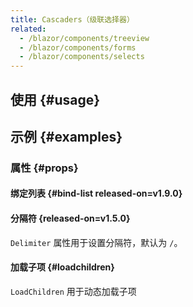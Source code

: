 ```yaml
---
title: Cascaders（级联选择器）
related:
  - /blazor/components/treeview
  - /blazor/components/forms
  - /blazor/components/selects
---
```


## 使用 {#usage}

<cascaders-usage></cascaders-usage>

## 示例 {#examples}

### 属性 {#props}

#### 绑定列表 {#bind-list released-on=v1.9.0}

<masa-example file="Examples.components.cascaders.BindList"></masa-example>

#### 分隔符 {released-on=v1.5.0}

`Delimiter` 属性用于设置分隔符，默认为 `/`。

<masa-example file="Examples.components.cascaders.Delimiter"></masa-example>

#### 加载子项 {#loadchildren}

`LoadChildren` 用于动态加载子项

<masa-example file="Examples.components.cascaders.LoadChildren"></masa-example>

